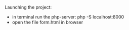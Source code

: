  
Launching the project:
- in terminal run the php-server: php -S localhost:8000
- open the file form.html in browser
